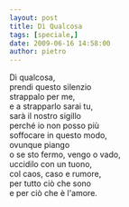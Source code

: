 ```yaml
---
layout: post
title: Dì Qualcosa
tags: [speciale,]
date: 2009-06-16 14:58:00
author: pietro
---
```

Dì qualcosa,<br/>prendi questo silenzio<br/>strappalo per me,<br/>e a strapparlo sarai tu,<br/>sarà il nostro sigillo<br/>perché io non posso più<br/>soffocare in questo modo,<br/>ovunque piango<br/>o se sto fermo, vengo o vado,<br/>uccidilo con un tuono,<br/>col caos, caso e rumore,<br/>per tutto ciò che sono<br/>e per ciò che è l'amore.
